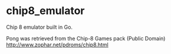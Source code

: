 chip8_emulator
==============

Chip 8 emulator built in Go.

Pong was retrieved from the Chip-8 Games pack (Public Domain) 
http://www.zophar.net/pdroms/chip8.html
